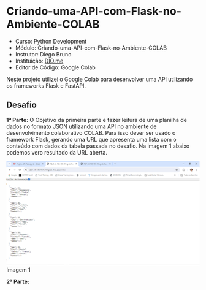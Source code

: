 # Criando-uma-API-com-Flask-no-Ambiente-COLAB

- Curso: Python Development
- Módulo: Criando-uma-API-com-Flask-no-Ambiente-COLAB
- Instrutor: Diego Bruno
- Instituição: [DIO.me](https://www.dio.me/)
- Editor de Código: Google Colab

Neste projeto utilizei o Google Colab para desenvolver uma API utilizando os frameworks Flask e FastAPI.

## Desafio

__1ª Parte:__
O Objetivo da primeira parte e fazer leitura de uma planilha de dados no formato JSON utilizando uma API no ambiente de desenvolvimento colaborativo COLAB. Para isso dever ser usado o framework Flask, gerando uma URL que apresenta uma lista com o conteúdo com dados da tabela passada no desafio. Na imagem 1 abaixo podemos vero resultado da URL aberta.

<img src="images/imagem1.PNG"> Imagem 1


__2ª Parte:__